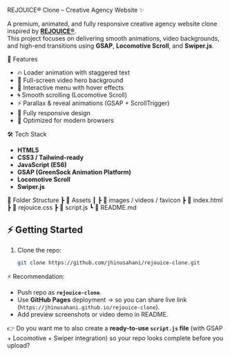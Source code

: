 REJOUICE® Clone – Creative Agency Website ✨

A premium, animated, and fully responsive creative agency website clone inspired by **[REJOUICE®](https://rejouice.com/)**.  
This project focuses on delivering smooth animations, video backgrounds, and high-end transitions using **GSAP**, **Locomotive Scroll**, and **Swiper.js**.


 🚀 Features
- 🔥 Loader animation with staggered text
- 🎥 Full-screen video hero background
- 🎨 Interactive menu with hover effects
- 🌀 Smooth scrolling (Locomotive Scroll)
- ⚡ Parallax & reveal animations (GSAP + ScrollTrigger)
- 📱 Fully responsive design
- 🎯 Optimized for modern browsers


🛠️ Tech Stack
- **HTML5**
- **CSS3 / Tailwind-ready**
- **JavaScript (ES6)**
- **GSAP (GreenSock Animation Platform)**
- **Locomotive Scroll**
- **Swiper.js**


📂 Folder Structure
┣ 📂 Assets
┃ ┣ 📜 images / videos / favicon
┣ 📜 index.html
┣ 📜 rejouice.css
┣ 📜 script.js
┗ 📜 README.md


## ⚡ Getting Started
1. Clone the repo:
   ```bash
   git clone https://github.com/jhinusahani/rejouice-clone.git


⚡ Recommendation:  
- Push repo as **`rejouice-clone`**.  
- Use **GitHub Pages** deployment → so you can share live link (`https://jhinusahani.github.io/rejouice-clone`).  
- Add preview screenshots or video demo in README.  


👉 Do you want me to also create a **ready-to-use `script.js` file** (with GSAP + Locomotive + Swiper integration) so your repo looks complete before you upload?


   

